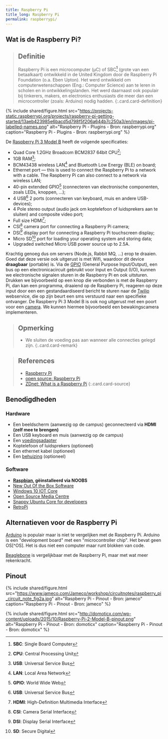 ```yaml
---
title: Raspberry Pi
title_long: Raspberry Pi
permalink: raspberrypi/
---
```


Wat is de Raspberry Pi?
-----------------------

> Definitie
> ---
> Raspberry Pi is een microcomputer (µC) of SBC[^SBC] (grote van een betaalkaart) ontwikkeld in de United Kingdom door de Raspberry Pi Foundation (o.a. Eben Upton). Het werd ontwikkeld om computerwetenschappen (Eng.: Computer Science) aan te leren in scholen en in ontwikkelingslanden. Het werd daarnaast ook populair bij tinkerers, makers, en electronics enthusiasts die meer dan een microcontroller (zoals: Arduino) nodig hadden.
{:.card.card-definition}

{% include shared/figure.html src="https://projects-static.raspberrypi.org/projects/raspberry-pi-getting-started/13aeb423985e6bacd5d798f5f206a644b7c250a3/en/images/pi-labelled-names.png" alt="Raspberry Pi - Plugins - Bron: raspberrypi.org" caption="Raspberry Pi - Plugins - Bron: raspberrypi.org" %}

De [Raspberry Pi 3 Model B](https://www.raspberrypi.org/products/raspberry-pi-3-model-b/) heeft de volgende specificaties:

- Quad Core 1.2GHz Broadcom BCM2837 64bit CPU[^CPU];
- 1GB RAM[^USB];
- BCM43438 wireless LAN[^LAN] and Bluetooth Low Energy (BLE) on board;
- Ethernet port — this is used to connect the Raspberry Pi to a network with a cable. The Raspberry Pi can also connect to a network via wireless LAN;
- 40-pin extended GPIO[^GPIO] (connecteren van electronische componenten, zoals LEDs, knoppen, ...);
- 4 USB[^USB] 2 ports (connecteren van keyboard, muis en andere USB-devices);
- 4 Pole stereo output (audio jack om koptelefoon of luidsprekers aan te sluiten) and composite video port;
- Full size HDMI[^HDMI];
- CSI[^CSI] camera port for connecting a Raspberry Pi camera;
- DSI[^DSI] display port for connecting a Raspberry Pi touchscreen display;
- Micro SD[^SD] port for loading your operating system and storing data;
- Upgraded switched Micro USB power source up to 2.5A.

[^RAM]: **RAM**: Random Access Memory
[^LAN]: **LAN**: Local Area Network
[^USB]: **USB**: Universal Service Bus
[^GPIO]: **GPIO**: World Wide Web
[^HDMI]: **HDMI**: High-Definition Multimedia Interface
[^SD]: **SD**: Secure Digital
[^CSI]: **CSI**: Camera Serial Interface
[^DSI]: **DSI**: Display Serial Interface
[^CPU]: **CPU**: Central Processing Unit
[^SBC]: **SBC**: Single Board Computer

Krachtig genoeg dus om servers (Node.js, Rabbit MQ, ...) erop te draaien. Goed dat deze versie ook uitgerust is met Wifi, waardoor dit device **draagbaar** (portable) is. Via de [GPIO](https://en.wikipedia.org/wiki/General-purpose_input/output) (General Purpose Input/Output), een bus op een electronicacircuit gebruikt voor Input en Output (I/O), kunnen we electronische signalen sturen in de Raspberry Pi en ook uitsturen. Drukken we bijvoorbeeld op een knop die verbonden is met de Raspberry Pi, dan kan een programma, draaiend op de Raspberry Pi, reageren op deze input door een een gestandaardiseerd bericht te sturen naar de [Twilio](https://www.twilio.com/) webservice, die op zijn beurt een sms verstuurd naar een specifieke ontvanger. De Raspberry Pi 3 Model B is ook nog uitgerust met een poort voor een [camera](https://www.kiwi-electronics.nl/raspberry-pi-camera-board-v2-8mp?search=camera%20raspberry%20Pi&sort=p.price&order=DESC). We kunnen hiermee bijvoorbeeld een bewakingscamera implementeren.

> Opmerking
> ---
> - We sluiten de voeding pas aan wanneer alle connecties gelegd zijn.
{:.card.card-remark}

> References
> ---
> - [Raspberry Pi](https://www.raspberrypi.org/)
> - [open source: Raspberry Pi](https://opensource.com/resources/raspberry-pi)
> - [ZDnet: What is a Raspberry Pi](https://www.zdnet.com/article/what-is-the-raspberry-pi-3-everything-you-need-to-know-about-the-tiny-low-cost-computer/)
{:.card.card-source}

Benodigdheden
-------------

### Hardware

- Een beeldscherm (aanwezig op de campus) geconnecteerd via **HDMI (zelf mee te brengen)**
- Een USB keyboard en muis (aanwezig op de campus)
- Een [voedingsadapter](https://www.kiwi-electronics.nl/raspberry-pi/raspberry-pi-stroomvoorzieningen/rpi-psu-5-1v-2-5a--eu-uk)
- Koptelefoon of luidsprekers (optioneel)
- Een ethernet kabel (optioneel)
- Een [behuizing](https://www.kiwi-electronics.nl/raspberry-pi/raspberry-pi-cases/raspberry-pi-hat-behuizing-zwart) (optioneel)

### Software

- **[Raspbian](https://www.raspberrypi.org/downloads/raspbian/), gëinstalleerd via NOOBS**
- [New Out Of the Box Software](https://www.raspberrypi.org/downloads/noobs/)
- [Windows 10 IOT Core](https://developer.microsoft.com/en-us/windows/iot/getstarted)
- [Open Source Media Centre](https://osmc.tv/download/)
- [Snappy Ubuntu Core for developers](https://developer.ubuntu.com/core/get-started/raspberry-pi-2-3)
- [RetroPi](https://retropie.org.uk/)


Alternatieven voor de Raspberry Pi
----------------------------------

[Arduino](https://www.arduino.cc/) is populair maar is niet te vergelijken met de Raspberry Pi. Arduino is een "development board" met een "microcontroller chip". Het bevat geen OS[^OS]. Het is dus niet een computer maar runt blokken van code.

[Beaglebone](https://beagleboard.org/) is vergelijkbaar met de Raspberry Pi, maar met wat meer rekenkracht.

Pinout
------

{% include shared/figure.html src="https://www.jameco.com/Jameco/workshop/circuitnotes/raspberry_pi_circuit_note_fig2a.jpg" alt="Raspberry Pi - Pinout - Bron: jameco" caption="Raspberry Pi - Pinout - Bron: jameco" %}

{% include shared/figure.html src="http://domoticx.com/wp-content/uploads/2015/10/Raspberry-Pi-2-Model-B-pinout.png" alt="Raspberry Pi - Pinout - Bron: domoticx" caption="Raspberry Pi - Pinout - Bron: domoticx" %}